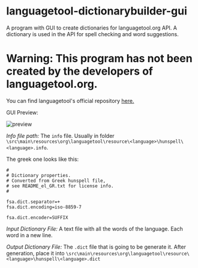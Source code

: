 
# languagetool-dictionarybuilder-gui
A program with GUI to create dictionaries for languagetool.org API. A dictionary is used in the API for spell checking and word suggestions.


# Warning: This program has not been created by the developers of languagetool.org.

You can find languagetool's official repository [here.](https://github.com/languagetool-org/languagetool)

GUI Preview:

![preview](https://i.imgur.com/4mOGiCT.png)

*Info file path:* The `info` file. Usually in folder `\src\main\resources\org\languagetool\resource\<language>\hunspell\<language>.info`.

The greek one looks like this:

    #
    # Dictionary properties.
    # Converted from Greek hunspell file,
    # see README_el_GR.txt for license info.
    #
    
    fsa.dict.separator=+
    fsa.dict.encoding=iso-8859-7
    
    fsa.dict.encoder=SUFFIX

*Input Dictionary File:* A text file with all the words of the language. Each word in a new line.

*Output Dictionary File:* The `.dict` file that is going to be generate it. After generation, place it into `\src\main\resources\org\languagetool\resource\<language>\hunspell\<language>.dict`

